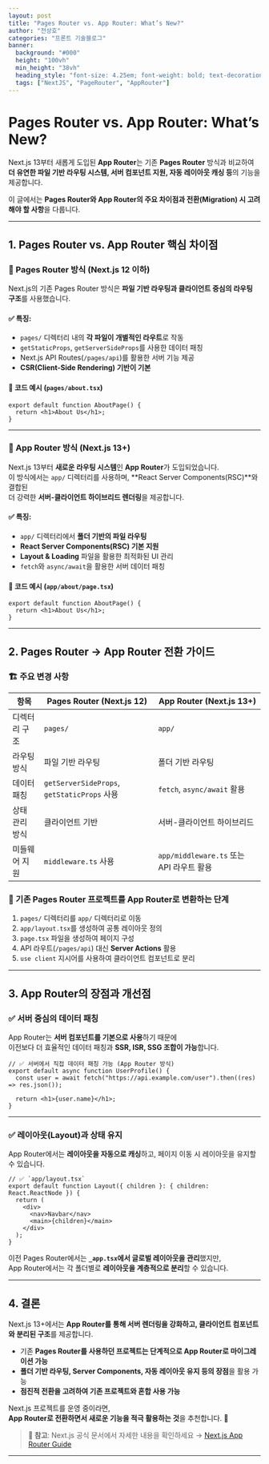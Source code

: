 ```yaml
---
layout: post  
title: "Pages Router vs. App Router: What’s New?"
author: "전상호"
categories: "프론트 기술블로그"
banner:
  background: "#000"
  height: "100vh"
  min_height: "38vh"
  heading_style: "font-size: 4.25em; font-weight: bold; text-decoration: underline"
  tags: ["NextJS", "PageRouter", "AppRouter"]
---
```


# Pages Router vs. App Router: What’s New?

Next.js 13부터 새롭게 도입된 **App Router**는 기존 **Pages Router** 방식과 비교하여  
**더 유연한 파일 기반 라우팅 시스템, 서버 컴포넌트 지원, 자동 레이아웃 캐싱 등**의 기능을 제공합니다.

이 글에서는 **Pages Router와 App Router의 주요 차이점과 전환(Migration) 시 고려해야 할 사항**을 다룹니다.

---

## 1. Pages Router vs. App Router 핵심 차이점

### 🔹 Pages Router 방식 (Next.js 12 이하)
Next.js의 기존 Pages Router 방식은 **파일 기반 라우팅과 클라이언트 중심의 라우팅 구조**를 사용했습니다.

#### ✅ 특징:
- `pages/` 디렉터리 내의 **각 파일이 개별적인 라우트**로 작동
- `getStaticProps`, `getServerSideProps`를 사용한 데이터 패칭
- Next.js API Routes(`/pages/api`)를 활용한 서버 기능 제공
- **CSR(Client-Side Rendering) 기반이 기본**

#### 📌 코드 예시 (`pages/about.tsx`)
```tsx
export default function AboutPage() {
  return <h1>About Us</h1>;
}
```

---

### 🔹 App Router 방식 (Next.js 13+)
Next.js 13부터 **새로운 라우팅 시스템**인 **App Router**가 도입되었습니다.  
이 방식에서는 `app/` 디렉터리를 사용하며, **React Server Components(RSC)**와 결합된  
더 강력한 **서버-클라이언트 하이브리드 렌더링**을 제공합니다.

#### ✅ 특징:
- `app/` 디렉터리에서 **폴더 기반의 파일 라우팅**
- **React Server Components(RSC) 기본 지원**
- **Layout & Loading** 파일을 활용한 최적화된 UI 관리
- `fetch`와 `async/await`을 활용한 서버 데이터 패칭

#### 📌 코드 예시 (`app/about/page.tsx`)
```tsx
export default function AboutPage() {
  return <h1>About Us</h1>;
}
```
---

## 2. Pages Router → App Router 전환 가이드

### 🏗 주요 변경 사항
| 항목              | Pages Router (Next.js 12) | App Router (Next.js 13+) |
|-----------------|--------------------|--------------------|
| 디렉터리 구조   | `pages/`            | `app/`             |
| 라우팅 방식     | 파일 기반 라우팅    | 폴더 기반 라우팅    |
| 데이터 패칭     | `getServerSideProps`, `getStaticProps` 사용 | `fetch`, `async/await` 활용 |
| 상태 관리 방식  | 클라이언트 기반     | 서버-클라이언트 하이브리드 |
| 미들웨어 지원   | `middleware.ts` 사용 | `app/middleware.ts` 또는 API 라우트 활용 |

### 📌 기존 Pages Router 프로젝트를 App Router로 변환하는 단계
1. `pages/` 디렉터리를 `app/` 디렉터리로 이동
2. `app/layout.tsx`를 생성하여 공통 레이아웃 정의
3. `page.tsx` 파일을 생성하여 페이지 구성
4. API 라우트(`/pages/api`) 대신 **Server Actions** 활용
5. `use client` 지시어를 사용하여 클라이언트 컴포넌트로 분리

---

## 3. App Router의 장점과 개선점

### ✅ 서버 중심의 데이터 패칭
App Router는 **서버 컴포넌트를 기본으로 사용**하기 때문에  
이전보다 더 효율적인 데이터 패칭과 **SSR, ISR, SSG 조합이 가능**합니다.

```tsx
// ✅ 서버에서 직접 데이터 패칭 가능 (App Router 방식)
export default async function UserProfile() {
  const user = await fetch("https://api.example.com/user").then((res) => res.json());
  
  return <h1>{user.name}</h1>;
}
```

---

### ✅ 레이아웃(Layout)과 상태 유지
App Router에서는 **레이아웃을 자동으로 캐싱**하고, 페이지 이동 시 레이아웃을 유지할 수 있습니다.

```tsx
// ✅ `app/layout.tsx`
export default function Layout({ children }: { children: React.ReactNode }) {
  return (
    <div>
      <nav>Navbar</nav>
      <main>{children}</main>
    </div>
  );
}
```

이전 Pages Router에서는 **`_app.tsx`에서 글로벌 레이아웃을 관리**했지만,  
App Router에서는 각 폴더별로 **레이아웃을 계층적으로 분리**할 수 있습니다.

---

## 4. 결론

Next.js 13+에서는 **App Router를 통해 서버 렌더링을 강화하고, 클라이언트 컴포넌트와 분리된 구조**를 제공합니다.  
- 기존 **Pages Router를 사용하던 프로젝트는 단계적으로 App Router로 마이그레이션 가능**
- **폴더 기반 라우팅, Server Components, 자동 레이아웃 유지 등의 장점**을 활용 가능
- **점진적 전환을 고려하여 기존 프로젝트와 혼합 사용 가능**

Next.js 프로젝트를 운영 중이라면,  
**App Router로 전환하면서 새로운 기능을 적극 활용하는 것**을 추천합니다. 🚀

> **🔎 참고**: Next.js 공식 문서에서 자세한 내용을 확인하세요 → [Next.js App Router Guide](https://nextjs.org/docs/app)

---
